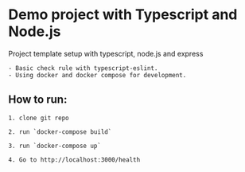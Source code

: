 # Demo project with Typescript and Node.js

Project template setup with typescript, node.js and express

    - Basic check rule with typescript-eslint.
    - Using docker and docker compose for development.

## How to run:
    1. clone git repo

    2. run `docker-compose build`

    3. run `docker-compose up`

    4. Go to http://localhost:3000/health